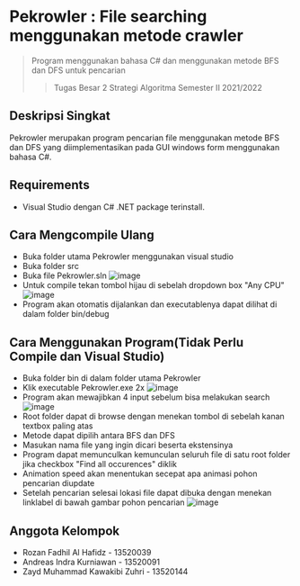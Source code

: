 # Pekrowler : File searching menggunakan metode crawler
> Program menggunakan bahasa C# dan menggunakan metode BFS dan DFS untuk pencarian
> > Tugas Besar 2 Strategi Algoritma
> > Semester II 2021/2022

## Deskripsi Singkat
Pekrowler merupakan program pencarian file menggunakan metode BFS dan DFS yang diimplementasikan pada GUI windows form menggunakan
bahasa C#.

## Requirements
- Visual Studio dengan C# .NET package terinstall.

## Cara Mengcompile Ulang
- Buka folder utama Pekrowler menggunakan visual studio
- Buka folder src
- Buka file Pekrowler.sln
![image](https://user-images.githubusercontent.com/74661051/160154714-4c452628-232e-48b4-9052-bfff861b8444.png)
- Untuk compile tekan tombol hijau di sebelah dropdown box "Any CPU"
![image](https://user-images.githubusercontent.com/74661051/160155341-cf90eebc-d7f1-413e-8044-29e2a4a0d905.png)
- Program akan otomatis dijalankan dan executablenya dapat dilihat di dalam folder bin/debug

## Cara Menggunakan Program(Tidak Perlu Compile dan Visual Studio)
- Buka folder bin di dalam folder utama Pekrowler
- Klik executable Pekrowler.exe 2x
![image](https://user-images.githubusercontent.com/74661051/160155735-81bf62c4-3f87-4d77-9b68-e96f9bd0b604.png)
- Program akan mewajibkan 4 input sebelum bisa melakukan search
![image](https://user-images.githubusercontent.com/74661051/160155927-2d91b665-0162-4e0b-95a2-39a6fe4fb5e1.png)
- Root folder dapat di browse dengan menekan tombol di sebelah kanan textbox paling atas
- Metode dapat dipilih antara BFS dan DFS
- Masukan nama file yang ingin dicari beserta ekstensinya
- Program dapat memunculkan kemunculan seluruh file di satu root folder jika checkbox "Find all occurences" diklik
- Animation speed akan menentukan secepat apa animasi pohon pencarian diupdate
- Setelah pencarian selesai lokasi file dapat dibuka dengan menekan linklabel di bawah gambar pohon pencarian
![image](https://user-images.githubusercontent.com/74661051/160156673-51720751-2c53-428e-b577-5b5dc3ab8c34.png)


## Anggota Kelompok
- Rozan Fadhil Al Hafidz        - 13520039
- Andreas Indra Kurniawan       - 13520091
- Zayd Muhammad Kawakibi Zuhri  - 13520144

